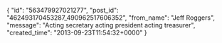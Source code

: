  {
   "id": "563479927021277",
   "post_id": "462493170453287_490962517606352",
   "from_name": "Jeff Roggers",
   "message": "Acting secretary acting president acting treasurer",
   "created_time": "2013-09-23T11:54:32+0000"
 }
